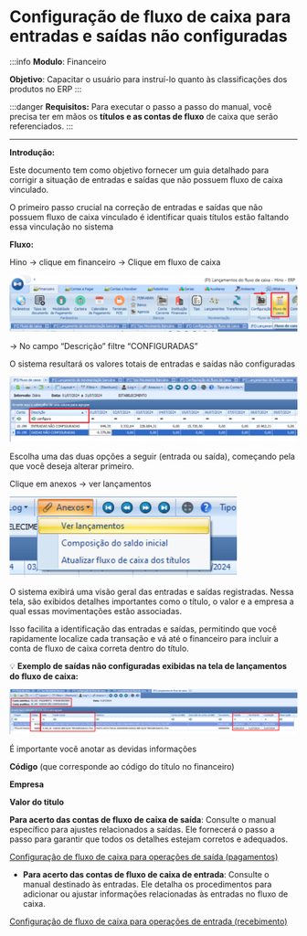# Configuração de fluxo de caixa para entradas e saídas não configuradas

:::info
**Modulo**: Financeiro

**Objetivo**: Capacitar o usuário para instruí-lo quanto às classificações dos produtos no ERP
:::

:::danger
**Requisitos:** 
Para executar o passo a passo do manual, você precisa ter em mãos os **títulos e as contas de fluxo** de caixa que serão referenciados.
:::

___


**Introdução:** 

Este documento tem como objetivo fornecer um guia detalhado para corrigir a situação de entradas e saídas que não possuem fluxo de caixa vinculado. 

O primeiro passo crucial na correção de entradas e saídas que não possuem fluxo de caixa vinculado é identificar quais títulos estão faltando essa vinculação no sistema

**Fluxo:** 

Hino → clique em financeiro → Clique em fluxo de caixa

![fluxo-de-caixa-nao-configuradas](./img/fluxo-de-caixa-nao-configuradas/fluxo-de-caixa-nao-configuradas.png)

→ No campo “Descrição” filtre “CONFIGURADAS” 

O sistema resultará os valores totais de entradas e saídas não configuradas 

![fluxo-de-caixa-nao-configuradas-1](./img/fluxo-de-caixa-nao-configuradas/fluxo-de-caixa-nao-configuradas-1.png)

Escolha uma das duas opções a seguir (entrada ou saída), começando pela que você deseja alterar primeiro.

Clique em anexos → ver lançamentos 

![fluxo-de-caixa-nao-configuradas-2](./img/fluxo-de-caixa-nao-configuradas/fluxo-de-caixa-nao-configuradas-2.png)

O sistema exibirá uma visão geral das entradas e saídas registradas. Nessa tela, são exibidos detalhes importantes como o título, o valor e a empresa a qual essas movimentações estão associadas.

Isso facilita a identificação das entradas e saídas, permitindo que você rapidamente localize cada transação e vá até o financeiro para incluir a conta de fluxo de caixa correta dentro do título.

💡 **Exemplo de saídas não configuradas exibidas na tela de lançamentos do fluxo de caixa:**

![fluxo-de-caixa-nao-configuradas-3](./img/fluxo-de-caixa-nao-configuradas/fluxo-de-caixa-nao-configuradas-3.png)

É importante você anotar as devidas informações 

**Código** (que corresponde ao código do título no financeiro) 

**Empresa** 

**Valor do titulo** 

**Para acerto das contas de fluxo de caixa de saída**: Consulte o manual específico para ajustes relacionados a saídas. Ele fornecerá o passo a passo para garantir que todos os detalhes estejam corretos e adequados.

[Configuração de fluxo de caixa para operações de saída (pagamentos)](fluxo-de-caixa-saidas.md)

- **Para acerto das contas de fluxo de caixa de entrada**: Consulte o manual destinado às entradas. Ele detalha os procedimentos para adicionar ou ajustar informações relacionadas às entradas no fluxo de caixa.

[Configuração de fluxo de caixa para operações de entrada (recebimento)](fluxo-de-caixa-recebimentos.md)